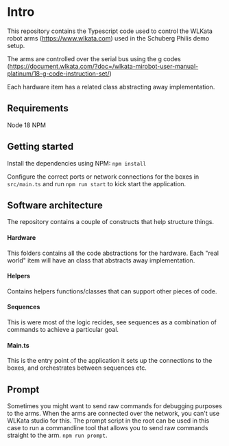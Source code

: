 # Intro
This repository contains the Typescript code used to control the WLKata robot arms (https://www.wlkata.com) used in the Schuberg Philis demo setup.

The arms are controlled over the serial bus using the g codes (https://document.wlkata.com/?doc=/wlkata-mirobot-user-manual-platinum/18-g-code-instruction-set/)

Each hardware item has a related class abstracting away implementation.

## Requirements
Node 18
NPM

## Getting started
Install the dependencies using NPM: `npm install`

Configure the correct ports or network connections for the boxes in `src/main.ts` and run `npm run start` to kick start the application.

## Software architecture
The repository contains a couple of constructs that help structure things.

#### Hardware
This folders contains all the code abstractions for the hardware. Each "real world" item will have an class that abstracts away implementation.

#### Helpers
Contains helpers functions/classes that can support other pieces of code.

#### Sequences
This is were most of the logic recides, see sequences as a combination of commands to achieve a particular goal.

#### Main.ts
This is the entry point of the application it sets up the connections to the boxes, and orchestrates between sequences etc.


## Prompt
Sometimes you might want to send raw commands for debugging purposes to the arms.
When the arms are connected over the network, you can't use WLKata studio for this.
The prompt script in the root can be used in this case to run a commandline tool that allows you to send raw commands straight to the arm. `npm run prompt`.
